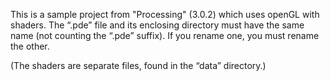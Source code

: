 This is a sample project from "Processing" (3.0.2) which uses openGL with shaders.
The “.pde” file and its enclosing directory must have the same name (not counting the “.pde” suffix). 
If you rename one, you must rename the other.

(The shaders are separate files, found in the “data” directory.)

